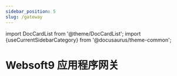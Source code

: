 ```yaml
---
sidebar_position: 5
slug: /gateway
---
```


import DocCardList from '@theme/DocCardList';
import {useCurrentSidebarCategory} from '@docusaurus/theme-common';

# Websoft9 应用程序网关

<DocCardList items={useCurrentSidebarCategory().items}/>



